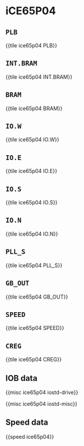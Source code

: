 # iCE65P04

## `PLB`

{{tile ice65p04 PLB}}

## `INT.BRAM`

{{tile ice65p04 INT.BRAM}}

## `BRAM`

{{tile ice65p04 BRAM}}

## `IO.W`

{{tile ice65p04 IO.W}}

## `IO.E`

{{tile ice65p04 IO.E}}

## `IO.S`

{{tile ice65p04 IO.S}}

## `IO.N`

{{tile ice65p04 IO.N}}

## `PLL_S`

{{tile ice65p04 PLL_S}}

## `GB_OUT`

{{tile ice65p04 GB_OUT}}

## `SPEED`

{{tile ice65p04 SPEED}}

## `CREG`

{{tile ice65p04 CREG}}

## IOB data

{{misc ice65p04 iostd-drive}}

{{misc ice65p04 iostd-misc}}

## Speed data

{{speed ice65p04}}